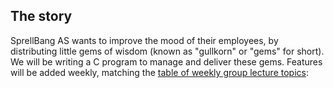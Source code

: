 
## The story

SprellBang AS wants to improve the mood of their employees, by distributing little gems of wisdom (known as "gullkorn" or "gems" for short). We will be writing a C program to manage and deliver these gems. Features will be added weekly, matching the [table of weekly group lecture topics](http://heim.ifi.uio.no/~inf1060/Oppgaver11/):



